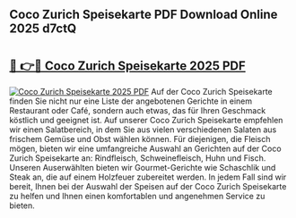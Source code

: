 ## Coco Zurich Speisekarte PDF Download Online 2025 d7ctQ

# <h2><a href="http://gccl59h.nevu.top/?p=Coco+Zurich+Speisekarte">🔗 👉🔴 Coco Zurich Speisekarte 2025 PDF</a></h2>

[![Coco Zurich Speisekarte 2025 PDF](https://i.imgur.com/dBaPXMq.png)](http://gccl59h.nevu.top/?p=Coco+Zurich+Speisekarte)
Auf der Coco Zurich Speisekarte finden Sie nicht nur eine Liste der angebotenen Gerichte in einem Restaurant oder Café, sondern auch etwas, das für Ihren Geschmack köstlich und geeignet ist. Auf unserer Coco Zurich Speisekarte empfehlen wir einen Salatbereich, in dem Sie aus vielen verschiedenen Salaten aus frischem Gemüse und Obst wählen können. Für diejenigen, die Fleisch mögen, bieten wir eine umfangreiche Auswahl an Gerichten auf der Coco Zurich Speisekarte an: Rindfleisch, Schweinefleisch, Huhn und Fisch. Unseren Auserwählten bieten wir Gourmet-Gerichte wie Schaschlik und Steak an, die auf einem Holzfeuer zubereitet werden. In jedem Fall sind wir bereit, Ihnen bei der Auswahl der Speisen auf der Coco Zurich Speisekarte zu helfen und Ihnen einen komfortablen und angenehmen Service zu bieten.
